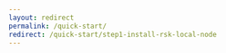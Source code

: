 ```yaml
---
layout: redirect
permalink: /quick-start/
redirect: /quick-start/step1-install-rsk-local-node
---
```

